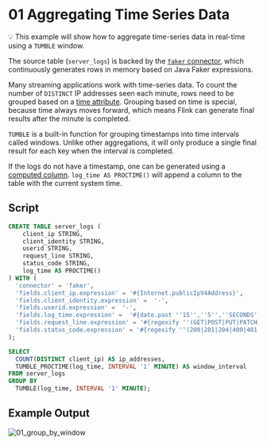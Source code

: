 # 01 Aggregating Time Series Data

:bulb: This example will show how to aggregate time-series data in real-time using a `TUMBLE` window.

The source table (`server_logs`) is backed by the [`faker` connector](https://github.com/knaufk/flink-faker), which continuously generates rows in memory based on Java Faker expressions.

Many streaming applications work with time-series data.
To count the number of `DISTINCT` IP addresses seen each minute, rows need to be grouped based on a [time attribute](https://docs.ververica.com/user_guide/sql_development/table_view.html#time-attributes).
Grouping based on time is special, because time always moves forward, which means Flink can generate final results after the minute is completed. 

`TUMBLE` is a built-in function for grouping timestamps into time intervals called windows.
Unlike other aggregations, it will only produce a single final result for each key when the interval is completed. 

If the logs do not have a timestamp, one can be generated using a [computed column](https://docs.ververica.com/user_guide/sql_development/table_view.html#computed-column). 
`log_time AS PROCTIME()` will append a column to the table with the current system time. 

## Script

```sql
CREATE TABLE server_logs ( 
    client_ip STRING,
    client_identity STRING, 
    userid STRING, 
    request_line STRING, 
    status_code STRING, 
    log_time AS PROCTIME()
) WITH (
  'connector' = 'faker', 
  'fields.client_ip.expression' = '#{Internet.publicIpV4Address}',
  'fields.client_identity.expression' =  '-',
  'fields.userid.expression' =  '-',
  'fields.log_time.expression' =  '#{date.past ''15'',''5'',''SECONDS''}',
  'fields.request_line.expression' = '#{regexify ''(GET|POST|PUT|PATCH){1}''} #{regexify ''(/search\.html|/login\.html|/prod\.html|cart\.html|/order\.html){1}''} #{regexify ''(HTTP/1\.1|HTTP/2|/HTTP/1\.0){1}''}',
  'fields.status_code.expression' = '#{regexify ''(200|201|204|400|401|403|301){1}''}'
);

SELECT  
  COUNT(DISTINCT client_ip) AS ip_addresses,
  TUMBLE_PROCTIME(log_time, INTERVAL '1' MINUTE) AS window_interval
FROM server_logs
GROUP BY 
  TUMBLE(log_time, INTERVAL '1' MINUTE);
```

## Example Output

![01_group_by_window](https://user-images.githubusercontent.com/23521087/105503522-fe05b900-5cc6-11eb-9c36-bd8dc2a8e9ce.png)
